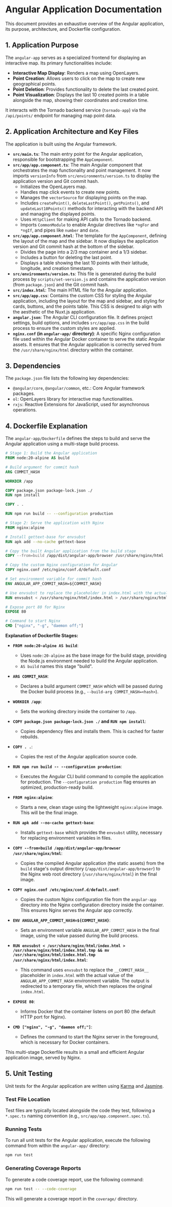# Angular Application Documentation

This document provides an exhaustive overview of the Angular application, its purpose, architecture, and Dockerfile configuration.

## 1. Application Purpose

The `angular-app` serves as a specialized frontend for displaying an interactive map. Its primary functionalities include:

*   **Interactive Map Display**: Renders a map using OpenLayers.
*   **Point Creation**: Allows users to click on the map to create new geographical points.
*   **Point Deletion**: Provides functionality to delete the last created point.
*   **Point Visualization**: Displays the last 10 created points in a table alongside the map, showing their coordinates and creation time.

It interacts with the Tornado backend service (`tornado-app`) via the `/api/points/` endpoint for managing map point data.

## 2. Application Architecture and Key Files

The application is built using the Angular framework.

*   **`src/main.ts`**: The main entry point for the Angular application, responsible for bootstrapping the `AppComponent`.
*   **`src/app/app.component.ts`**: The main Angular component that orchestrates the map functionality and point management. It now imports `versionInfo` from `src/environments/version.ts` to display the application version and Git commit hash.
    *   Initializes the OpenLayers map.
    *   Handles map click events to create new points.
    *   Manages the `vectorSource` for displaying points on the map.
    *   Includes `createPoint()`, `deleteLastPoint()`, `getPoints()`, and `updateLast10Points()` methods for interacting with the backend API and managing the displayed points.
    *   Uses `HttpClient` for making API calls to the Tornado backend.
    *   Imports `CommonModule` to enable Angular directives like `*ngFor` and `*ngIf`, and pipes like `number` and `date`.
*   **`src/app/app.component.html`**: The template for the `AppComponent`, defining the layout of the map and the sidebar. It now displays the application version and Git commit hash at the bottom of the sidebar.
    *   Divides the page into a 2/3 map container and a 1/3 sidebar.
    *   Includes a button for deleting the last point.
    *   Displays a table showing the last 10 points with their latitude, longitude, and creation timestamp.
*   **`src/environments/version.ts`**: This file is generated during the build process by `scripts/set-version.js` and contains the application version (from `package.json`) and the Git commit hash.
*   **`src/index.html`**: The main HTML file for the Angular application.
*   **`src/app/app.css`**: Contains the custom CSS for styling the Angular application, including the layout for the map and sidebar, and styling for cards, buttons, and the points table. This CSS is designed to align with the aesthetic of the Nuxt.js application.
*   **`angular.json`**: The Angular CLI configuration file. It defines project settings, build options, and includes `src/app/app.css` in the build process to ensure the custom styles are applied.
*   **`nginx.conf` (in `angular-app/` directory)**: A specific Nginx configuration file used within the Angular Docker container to serve the static Angular assets. It ensures that the Angular application is correctly served from the `/usr/share/nginx/html` directory within the container.

## 3. Dependencies

The `package.json` file lists the following key dependencies:

*   `@angular/core`, `@angular/common`, etc.: Core Angular framework packages.
*   `ol`: OpenLayers library for interactive map functionalities.
*   `rxjs`: Reactive Extensions for JavaScript, used for asynchronous operations.

## 4. Dockerfile Explanation

The `angular-app/Dockerfile` defines the steps to build and serve the Angular application using a multi-stage build process.

```dockerfile
# Stage 1: Build the Angular application
FROM node:20-alpine AS build

# Build argument for commit hash
ARG COMMIT_HASH

WORKDIR /app

COPY package.json package-lock.json ./
RUN npm install

COPY . .

RUN npm run build -- --configuration production

# Stage 2: Serve the application with Nginx
FROM nginx:alpine

# Install gettext-base for envsubst
RUN apk add --no-cache gettext-base

# Copy the built Angular application from the build stage
COPY --from=build /app/dist/angular-app/browser /usr/share/nginx/html

# Copy the custom Nginx configuration for Angular
COPY nginx.conf /etc/nginx/conf.d/default.conf

# Set environment variable for commit hash
ENV ANGULAR_APP_COMMIT_HASH=${COMMIT_HASH}

# Use envsubst to replace the placeholder in index.html with the actual commit hash
RUN envsubst < /usr/share/nginx/html/index.html > /usr/share/nginx/html/index.html.tmp && mv /usr/share/nginx/html/index.html.tmp /usr/share/nginx/html/index.html

# Expose port 80 for Nginx
EXPOSE 80

# Command to start Nginx
CMD ["nginx", "-g", "daemon off;"]
```

**Explanation of Dockerfile Stages:**

*   **`FROM node:20-alpine AS build`**:
    *   Uses `node:20-alpine` as the base image for the build stage, providing the Node.js environment needed to build the Angular application.
    *   `AS build` names this stage "build".

*   **`ARG COMMIT_HASH`**:
    *   Declares a build argument `COMMIT_HASH` which will be passed during the Docker build process (e.g., `--build-arg COMMIT_HASH=<hash>`).

*   **`WORKDIR /app`**:
    *   Sets the working directory inside the container to `/app`.

*   **`COPY package.json package-lock.json ./` and `RUN npm install`**:
    *   Copies dependency files and installs them. This is cached for faster rebuilds.

*   **`COPY . .`**:
    *   Copies the rest of the Angular application source code.

*   **`RUN npm run build -- --configuration production`**:
    *   Executes the Angular CLI build command to compile the application for production. The `--configuration production` flag ensures an optimized, production-ready build.

*   **`FROM nginx:alpine`**:
    *   Starts a new, clean stage using the lightweight `nginx:alpine` image. This will be the final image.

*   **`RUN apk add --no-cache gettext-base`**:
    *   Installs `gettext-base` which provides the `envsubst` utility, necessary for replacing environment variables in files.

*   **`COPY --from=build /app/dist/angular-app/browser /usr/share/nginx/html`**:
    *   Copies the compiled Angular application (the static assets) from the `build` stage's output directory (`/app/dist/angular-app/browser`) to the Nginx web root directory (`/usr/share/nginx/html`) in the final image.

*   **`COPY nginx.conf /etc/nginx/conf.d/default.conf`**:
    *   Copies the custom Nginx configuration file from the `angular-app` directory into the Nginx configuration directory inside the container. This ensures Nginx serves the Angular app correctly.

*   **`ENV ANGULAR_APP_COMMIT_HASH=${COMMIT_HASH}`**:
    *   Sets an environment variable `ANGULAR_APP_COMMIT_HASH` in the final image, using the value passed during the build process.

*   **`RUN envsubst < /usr/share/nginx/html/index.html > /usr/share/nginx/html/index.html.tmp && mv /usr/share/nginx/html/index.html.tmp /usr/share/nginx/html/index.html`**:
    *   This command uses `envsubst` to replace the `__COMMIT_HASH__` placeholder in `index.html` with the actual value of the `ANGULAR_APP_COMMIT_HASH` environment variable. The output is redirected to a temporary file, which then replaces the original `index.html`.

*   **`EXPOSE 80`**:
    *   Informs Docker that the container listens on port 80 (the default HTTP port for Nginx).

*   **`CMD ["nginx", "-g", "daemon off;"]`**:
    *   Defines the command to start the Nginx server in the foreground, which is necessary for Docker containers.

This multi-stage Dockerfile results in a small and efficient Angular application image, served by Nginx.

## 5. Unit Testing

Unit tests for the Angular application are written using [Karma](https://karma-runner.github.io/latest/index.html) and [Jasmine](https://jasmine.github.io/).

### Test File Location

Test files are typically located alongside the code they test, following a `*.spec.ts` naming convention (e.g., `src/app/app.component.spec.ts`).

### Running Tests

To run all unit tests for the Angular application, execute the following command from within the `angular-app/` directory:

```bash
npm run test
```

### Generating Coverage Reports

To generate a code coverage report, use the following command:

```bash
npm run test -- --code-coverage
```

This will generate a coverage report in the `coverage/` directory.

